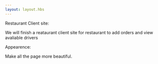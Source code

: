 ```yaml
---
layout: layout.hbs
---
```


Restaurant Client site:

We will finish a reataurant client site for restaurant to add orders and view avaliable drivers

Appearence:

Make all the page more beautiful.


